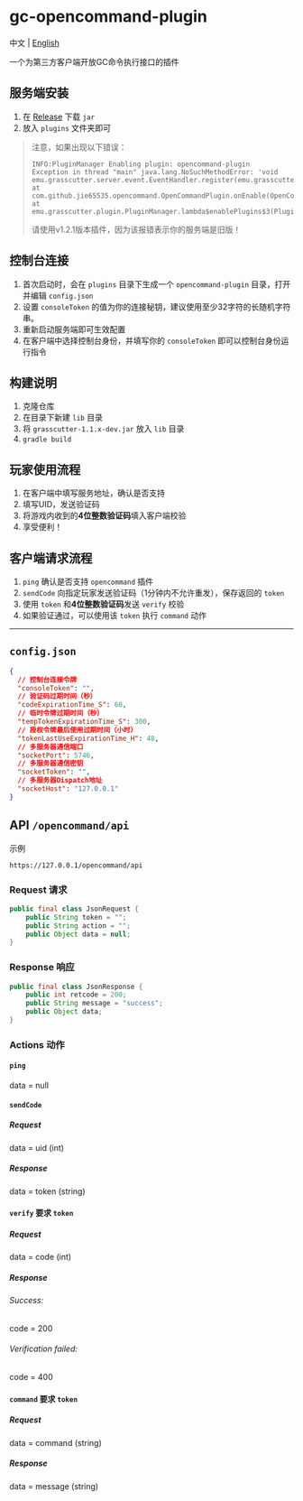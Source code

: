 # gc-opencommand-plugin

中文 | [English](README_en-US.md)

一个为第三方客户端开放GC命令执行接口的插件

## 服务端安装
1. 在 [Release](https://github.com/jie65535/gc-opencommand-plugin/releases) 下载 `jar`
2. 放入 `plugins` 文件夹即可
> 注意，如果出现以下错误：
> ```log
> INFO:PluginManager Enabling plugin: opencommand-plugin
> Exception in thread "main" java.lang.NoSuchMethodError: 'void emu.grasscutter.server.event.EventHandler.register(emu.grasscutter.plugin.Plugin)'
> at com.github.jie65535.opencommand.OpenCommandPlugin.onEnable(OpenCommandPlugin.java:49)
> at emu.grasscutter.plugin.PluginManager.lambda$enablePlugins$3(PluginManager.java:131)
> ```
> 请使用v1.2.1版本插件，因为该报错表示你的服务端是旧版！

## 控制台连接
1. 首次启动时，会在 `plugins` 目录下生成一个 `opencommand-plugin` 目录，打开并编辑 `config.json`
2. 设置 `consoleToken` 的值为你的连接秘钥，建议使用至少32字符的长随机字符串。
3. 重新启动服务端即可生效配置
4. 在客户端中选择控制台身份，并填写你的 `consoleToken` 即可以控制台身份运行指令

## 构建说明
1. 克隆仓库
2. 在目录下新建 `lib` 目录
3. 将 `grasscutter-1.1.x-dev.jar` 放入 `lib` 目录
4. `gradle build`

## 玩家使用流程
1. 在客户端中填写服务地址，确认是否支持
2. 填写UID，发送验证码
3. 将游戏内收到的**4位整数验证码**填入客户端校验
4. 享受便利！

## 客户端请求流程
1. `ping` 确认是否支持 `opencommand` 插件
2. `sendCode` 向指定玩家发送验证码（1分钟内不允许重发），保存返回的 `token`
3. 使用 `token` 和**4位整数验证码**发送 `verify` 校验
4. 如果验证通过，可以使用该 `token` 执行 `command` 动作

---

## `config.json`
```json
{
  // 控制台连接令牌
  "consoleToken": "",
  // 验证码过期时间（秒）
  "codeExpirationTime_S": 60,
  // 临时令牌过期时间（秒）
  "tempTokenExpirationTime_S": 300,
  // 授权令牌最后使用过期时间（小时）
  "tokenLastUseExpirationTime_H": 48,
  // 多服务器通信端口
  "socketPort": 5746,
  // 多服务器通信密钥
  "socketToken": "",
  // 多服务器Dispatch地址
  "socketHost": "127.0.0.1"
}
```


## API `/opencommand/api`
示例
```
https://127.0.0.1/opencommand/api
```

### Request 请求
```java
public final class JsonRequest {
    public String token = "";
    public String action = "";
    public Object data = null;
}
```

### Response 响应
```java
public final class JsonResponse {
    public int retcode = 200;
    public String message = "success";
    public Object data;
}
```

### Actions 动作
#### `ping`
data = null

#### `sendCode`
##### Request
data = uid (int)
##### Response
data = token (string)

#### `verify` 要求 `token`
##### Request
data = code (int)
##### Response
###### Success:
code = 200
###### Verification failed:
code = 400

#### `command` 要求 `token`
##### Request
data = command (string)
##### Response
data = message (string)

